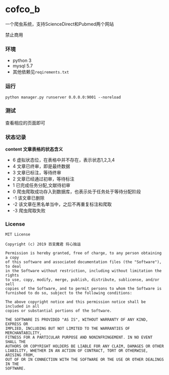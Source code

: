# cofco_b

一个爬虫系统，支持ScienceDirect和Pubmed两个网站

禁止商用

### 环境
- python 3
- mysql 5.7
- 其他依赖见`reqirements.txt`

### 运行
```
python manager.py runserver 0.0.0.0:9001 --noreload
```

### 测试

查看相应的页面即可
 
### 状态记录
**content 文章表格的状态含义**
- 6 虚拟状态位，在表格中并不存在，表示状态1,2,3,4
- 4 文章已终审，即是最终数据
- 3 文章已标注，等待终审
- 2 文章已经通过初审，等待标注
- 1 已完成任务分配,文献待初审
- 0 爬虫爬取成功存入到数据库，也表示处于任务处于等待分配阶段
- -1 该文章已删除
- -2 该文章在黑名单当中，之后不再重复标注和爬取
- -3 爬虫爬取失败

### License
```
MIT License

Copyright (c) 2019 百变魔君 将心独运

Permission is hereby granted, free of charge, to any person obtaining a copy
of this software and associated documentation files (the "Software"), to deal
in the Software without restriction, including without limitation the rights
to use, copy, modify, merge, publish, distribute, sublicense, and/or sell
copies of the Software, and to permit persons to whom the Software is
furnished to do so, subject to the following conditions:

The above copyright notice and this permission notice shall be included in all
copies or substantial portions of the Software.

THE SOFTWARE IS PROVIDED "AS IS", WITHOUT WARRANTY OF ANY KIND, EXPRESS OR
IMPLIED, INCLUDING BUT NOT LIMITED TO THE WARRANTIES OF MERCHANTABILITY,
FITNESS FOR A PARTICULAR PURPOSE AND NONINFRINGEMENT. IN NO EVENT SHALL THE
AUTHORS OR COPYRIGHT HOLDERS BE LIABLE FOR ANY CLAIM, DAMAGES OR OTHER
LIABILITY, WHETHER IN AN ACTION OF CONTRACT, TORT OR OTHERWISE, ARISING FROM,
OUT OF OR IN CONNECTION WITH THE SOFTWARE OR THE USE OR OTHER DEALINGS IN THE
SOFTWARE.
```
